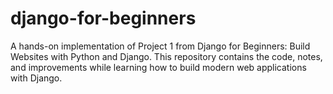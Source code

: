 # django-for-beginners
A hands-on implementation of Project 1 from Django for Beginners: Build Websites with Python and Django. This repository contains the code, notes, and improvements while learning how to build modern web applications with Django.
